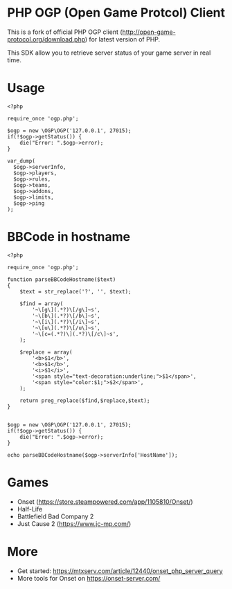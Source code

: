 # PHP OGP (Open Game Protcol) Client

This is a fork of official PHP OGP client (http://open-game-protocol.org/download.php) for latest version of PHP.

This SDK allow you to retrieve server status of your game server in real time.

# Usage

```
<?php

require_once 'ogp.php';

$ogp = new \OGP\OGP('127.0.0.1', 27015);
if(!$ogp->getStatus()) {
    die("Error: ".$ogp->error);
}

var_dump(
  $ogp->serverInfo,
  $ogp->players,
  $ogp->rules,
  $ogp->teams,
  $ogp->addons,
  $ogp->limits,
  $ogp->ping
);
```

# BBCode in hostname

```
<?php

require_once 'ogp.php';

function parseBBCodeHostname($text)
{
    $text = str_replace('?', '', $text);

    $find = array(
        '~\[g\](.*?)\[/g\]~s',
        '~\[b\](.*?)\[/b\]~s',
        '~\[i\](.*?)\[/i\]~s',
        '~\[u\](.*?)\[/u\]~s',
        '~\[c=(.*?)\](.*?)\[/c\]~s',
    );
    
    $replace = array(
        '<b>$1</b>',
        '<b>$1</b>',
        '<i>$1</i>',
        '<span style="text-decoration:underline;">$1</span>',
        '<span style="color:$1;">$2</span>',
    );
    
    return preg_replace($find,$replace,$text);
}


$ogp = new \OGP\OGP('127.0.0.1', 27015);
if(!$ogp->getStatus()) {
    die("Error: ".$ogp->error);
}

echo parseBBCodeHostname($ogp->serverInfo['HostName']);
```
# Games

* Onset (https://store.steampowered.com/app/1105810/Onset/)
* Half-Life
* Battlefield Bad Company 2
* Just Cause 2 (https://www.jc-mp.com/)

# More

* Get started: https://mtxserv.com/article/12440/onset_php_server_query
* More tools for Onset on https://onset-server.com/
